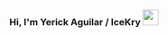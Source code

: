 <h3 align="center">
  Hi, I'm Yerick Aguilar / IceKry
  <img src="https://media.tenor.com/80x8KB3gJvEAAAAj/sm64-mario.gif" width="28">
</h3>

